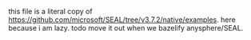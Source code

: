 this file is a literal copy of https://github.com/microsoft/SEAL/tree/v3.7.2/native/examples. here because i am lazy. todo move it out when we bazelify anysphere/SEAL.